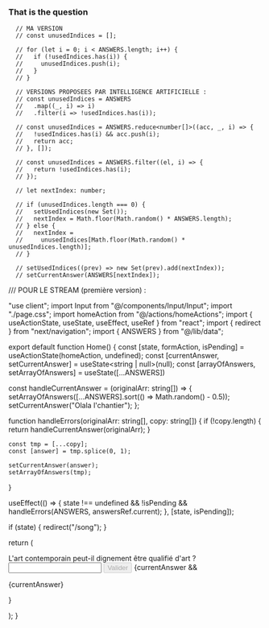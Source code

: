 ### That is the question

      // MA VERSION
      // const unusedIndices = [];

      // for (let i = 0; i < ANSWERS.length; i++) {
      //   if (!usedIndices.has(i)) {
      //     unusedIndices.push(i);
      //   }
      // }

      // VERSIONS PROPOSEES PAR INTELLIGENCE ARTIFICIELLE :
      // const unusedIndices = ANSWERS
      //   .map((_, i) => i)
      //   .filter(i => !usedIndices.has(i));

      // const unusedIndices = ANSWERS.reduce<number[]>((acc, _, i) => {
      //   !usedIndices.has(i) && acc.push(i);
      //   return acc;
      // }, []);

      // const unusedIndices = ANSWERS.filter((el, i) => {
      //   return !usedIndices.has(i);
      // });

      // let nextIndex: number;

      // if (unusedIndices.length === 0) {
      //   setUsedIndices(new Set());
      //   nextIndex = Math.floor(Math.random() * ANSWERS.length);
      // } else {
      //   nextIndex =
      //     unusedIndices[Math.floor(Math.random() * unusedIndices.length)];
      // }

      // setUsedIndices((prev) => new Set(prev).add(nextIndex));
      // setCurrentAnswer(ANSWERS[nextIndex]);

/// POUR LE STREAM (première version) :

"use client";
import Input from "@/components/Input/Input";
import "./page.css";
import homeAction from "@/actions/homeActions";
import { useActionState, useState, useEffect, useRef } from "react";
import { redirect } from "next/navigation";
import { ANSWERS } from "@/lib/data";

export default function Home() {
const [state, formAction, isPending] = useActionState(homeAction, undefined);
const [currentAnswer, setCurrentAnswer] = useState<string | null>(null);
const [arrayOfAnswers, setArrayOfAnswers] = useState([...ANSWERS])

const handleCurrentAnswer = (originalArr: string[]) => {
setArrayOfAnswers([...ANSWERS].sort(() => Math.random() - 0.5));
setCurrentAnswer("Olala l'chantier");
};

function handleErrors(originalArr: string[], copy: string[]) {
if (!copy.length) {
return handleCurrentAnswer(originalArr);
}

    const tmp = [...copy];
    const [answer] = tmp.splice(0, 1);

    setCurrentAnswer(answer);
    setArrayOfAnswers(tmp);

}

useEffect(() => {
state !== undefined &&
!isPending &&
handleErrors(ANSWERS, answersRef.current);
}, [state, isPending]);

if (state) {
redirect("/song");
}

return (

<main className="home">
<form action={formAction}>
<label htmlFor="answer">
L'art contemporain peut-il dignement être qualifié d'art ?
</label>
<Input />
<button type="submit" disabled={isPending}>
Valider
</button>
{currentAnswer && <p>{currentAnswer}</p>}
</form>
</main>
);
}
